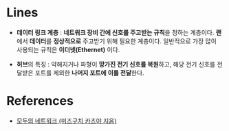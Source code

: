 # Lines

- **데이터 링크 계층** : **네트워크 장비 간에 신호를 주고받는 규칙**을 정하는 계층이다. **랜**에서 **데이터**를 **정상적으로** 주고받기 위해 필요한 계층이다. 일반적으로 가장 많이 사용되는 규칙은 **이더넷(Ethernet)** 이다. 

- **허브**의 특징 : 약해지거나 파형이 **망가진 전기 신호를 복원**하고, 해당 전기 신호를 전달받은 포트를 제외한 **나머지 포트에 이를 전달**한다. 

# References

- [모두의 네트워크 (미즈구치 카츠야 지음)](http://www.yes24.com/Product/Goods/61794014)

